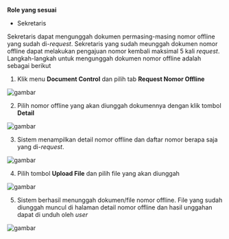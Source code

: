 **Role yang sesuai**

- Sekretaris

Sekretaris dapat mengunggah dokumen permasing-masing nomor offline yang sudah di-*request*. Sekretaris yang sudah meunggah dokumen nomor offline dapat melakukan pengajuan nomor kembali maksimal 5 kali _request_. Langkah-langkah untuk mengunggah dokumen nomor offline adalah sebagai berikut

1. Klik menu **Document Control** dan pilih tab **Request Nomor Offline**

![gambar](SC_AgendaKendali/AG27.png)

2. Pilih nomor offline yang akan diunggah dokumennya dengan klik tombol **Detail**

![gambar](SC_AgendaKendali/AG28.png)

3. Sistem menampilkan detail nomor offline dan daftar nomor berapa saja yang di-*request*.

![gambar](SC_AgendaKendali/AG29.png)

4. Pilih tombol **Upload File** dan pilih file yang akan diunggah

![gambar](SC_AgendaKendali/AG30.png)

5. Sistem berhasil menunggah dokumen/file nomor offline. File yang sudah diunggah muncul di halaman detail nomor offline dan hasil unggahan dapat di unduh oleh *user*

![gambar](SC_AgendaKendali/AG31.png)
